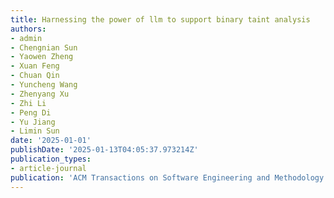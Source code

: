 ```yaml
---
title: Harnessing the power of llm to support binary taint analysis
authors:
- admin
- Chengnian Sun
- Yaowen Zheng
- Xuan Feng
- Chuan Qin
- Yuncheng Wang
- Zhenyang Xu
- Zhi Li
- Peng Di
- Yu Jiang
- Limin Sun
date: '2025-01-01'
publishDate: '2025-01-13T04:05:37.973214Z'
publication_types:
- article-journal
publication: 'ACM Transactions on Software Engineering and Methodology'
---
```

